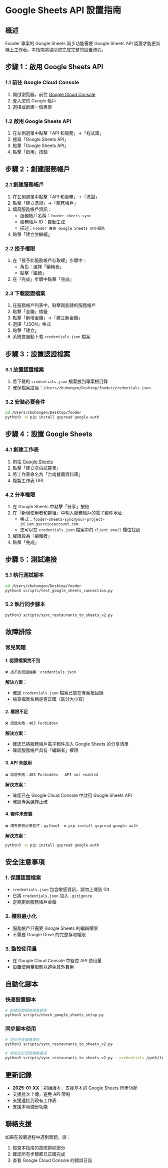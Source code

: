 # Google Sheets API 設置指南

## 概述
Fooder 專案的 Google Sheets 同步功能需要 Google Sheets API 認證才能更新線上工作表。本指南將協助您完成完整的設置流程。

## 步驟 1：啟用 Google Sheets API

### 1.1 前往 Google Cloud Console
1. 開啟瀏覽器，前往 [Google Cloud Console](https://console.cloud.google.com/)
2. 登入您的 Google 帳戶
3. 選擇或創建一個專案

### 1.2 啟用 Google Sheets API
1. 在左側選單中點擊「API 和服務」→「程式庫」
2. 搜尋「Google Sheets API」
3. 點擊「Google Sheets API」
4. 點擊「啟用」按鈕

## 步驟 2：創建服務帳戶

### 2.1 創建服務帳戶
1. 在左側選單中點擊「API 和服務」→「憑證」
2. 點擊「建立憑證」→「服務帳戶」
3. 填寫服務帳戶資訊：
   - 服務帳戶名稱：`fooder-sheets-sync`
   - 服務帳戶 ID：自動生成
   - 描述：`Fooder 專案 Google Sheets 同步服務`
4. 點擊「建立並繼續」

### 2.2 授予權限
1. 在「授予此服務帳戶存取權」步驟中：
   - 角色：選擇「編輯者」
   - 點擊「繼續」
2. 在「完成」步驟中點擊「完成」

### 2.3 下載認證檔案
1. 在服務帳戶列表中，點擊剛創建的服務帳戶
2. 點擊「金鑰」標籤
3. 點擊「新增金鑰」→「建立新金鑰」
4. 選擇「JSON」格式
5. 點擊「建立」
6. 系統會自動下載 `credentials.json` 檔案

## 步驟 3：設置認證檔案

### 3.1 放置認證檔案
1. 將下載的 `credentials.json` 檔案放到專案根目錄
2. 確保檔案路徑：`/Users/zhuhongen/Desktop/fooder/credentials.json`

### 3.2 安裝必要套件
```bash
cd /Users/zhuhongen/Desktop/fooder
python3 -m pip install gspread google-auth
```

## 步驟 4：設置 Google Sheets

### 4.1 創建工作表
1. 前往 [Google Sheets](https://sheets.google.com/)
2. 點擊「建立空白試算表」
3. 將工作表命名為「台南餐廳資料庫」
4. 複製工作表 URL

### 4.2 分享權限
1. 在 Google Sheets 中點擊「分享」按鈕
2. 在「新增使用者和群組」中輸入服務帳戶的電子郵件地址
   - 格式：`fooder-sheets-sync@your-project-id.iam.gserviceaccount.com`
   - 您可以在 `credentials.json` 檔案中的 `client_email` 欄位找到
3. 權限設為「編輯者」
4. 點擊「完成」

## 步驟 5：測試連接

### 5.1 執行測試腳本
```bash
cd /Users/zhuhongen/Desktop/fooder
python3 scripts/test_google_sheets_connection.py
```

### 5.2 執行同步腳本
```bash
python3 scripts/sync_restaurants_to_sheets_v2.py
```

## 故障排除

### 常見問題

#### 1. 認證檔案找不到
```
❌ 找不到認證檔案：credentials.json
```
**解決方案：**
- 確認 `credentials.json` 檔案已放在專案根目錄
- 檢查檔案名稱是否正確（區分大小寫）

#### 2. 權限不足
```
❌ 認證失敗：403 Forbidden
```
**解決方案：**
- 確認已將服務帳戶電子郵件加入 Google Sheets 的分享清單
- 確認服務帳戶具有「編輯者」權限

#### 3. API 未啟用
```
❌ 認證失敗：403 Forbidden - API not enabled
```
**解決方案：**
- 確認已在 Google Cloud Console 中啟用 Google Sheets API
- 確認專案選擇正確

#### 4. 套件未安裝
```
❌ 請先安裝必要套件：python3 -m pip install gspread google-auth
```
**解決方案：**
```bash
python3 -m pip install gspread google-auth
```

## 安全注意事項

### 1. 保護認證檔案
- `credentials.json` 包含敏感資訊，請勿上傳到 Git
- 已將 `credentials.json` 加入 `.gitignore`
- 定期更新服務帳戶金鑰

### 2. 權限最小化
- 服務帳戶只需要 Google Sheets 的編輯權限
- 不需要 Google Drive 的完整存取權限

### 3. 監控使用量
- 在 Google Cloud Console 中監控 API 使用量
- 設置使用量限制以避免意外費用

## 自動化腳本

### 快速設置腳本
```bash
# 創建認證檔案檢查腳本
python3 scripts/check_google_sheets_setup.py
```

### 同步腳本使用
```bash
# 同步所有餐廳資料
python3 scripts/sync_restaurants_to_sheets_v2.py

# 使用自訂認證檔案路徑
python3 scripts/sync_restaurants_to_sheets_v2.py --credentials /path/to/credentials.json
```

## 更新記錄

- **2025-01-XX**：初始版本，支援基本的 Google Sheets 同步功能
- 支援批次上傳，避免 API 限制
- 支援連接到現有工作表
- 支援本地備份功能

## 聯絡支援

如果在設置過程中遇到問題，請：
1. 檢查本指南的故障排除部分
2. 確認所有步驟都已正確完成
3. 查看 Google Cloud Console 的錯誤日誌 
